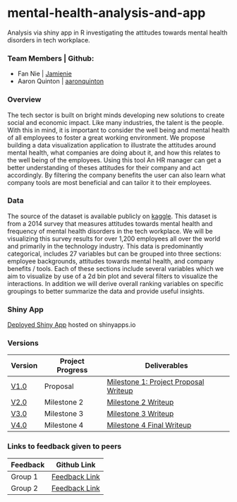 # mental-health-analysis-and-app
Analysis via shiny app in R investigating the attitudes towards mental health disorders in tech workplace.

### Team Members | Github:
* Fan Nie | [Jamienie](https://github.com/Jamienie?tab=repositories)
* Aaron Quinton | [aaronquinton](https://github.com/aaronquinton)


### Overview
The tech sector is built on bright minds developing new solutions to create social and economic impact. Like many industries, the talent is the people. With this in mind, it is important to consider the well being and mental health of all employees to foster a great working environment.  We propose building a data visualization application to illustrate the attitudes around mental health, what companies are doing about it, and how this relates to the well being of the employees. Using this tool An HR manager can get a better understanding of theses attitudes for their company and act accordingly. By filtering the company benefits the user can also learn what company tools are most beneficial and can tailor it to their employees.

### Data
The source of the dataset is available publicly on [kaggle](https://www.kaggle.com/osmi/mental-health-in-tech-survey). This dataset is from a 2014 survey that measures attitudes towards mental health and frequency of mental health disorders in the tech workplace. 
We will be visualizing this survey results for over 1,200 employees all over the world and primarily in the technology industry. This data is predominantly categorical, includes 27 variables but can be grouped into three sections: employee backgrounds, attitudes towards mental health, and company benefits / tools. Each of these sections include several variables which we aim to visualize by use of a 2d bin plot and several filters to visualize the interactions. In addition we will derive overall ranking variables on specific groupings to better summarize the data and provide useful insights.

### Shiny App
[Deployed Shiny App](https://my-data-science.shinyapps.io/src_shiny/) hosted on shinyapps.io

### Versions

| Version | Project Progress | Deliverables |
|---------|------------------|--------------|
| [V1.0](https://github.com/UBC-MDS/mental-health-analysis-and-app/releases/tag/V1.0) | Proposal | [Milestone 1: Project Proposal Writeup](https://github.com/UBC-MDS/mental-health-analysis-and-app/blob/master/doc/proposal.md) |
| [V2.0](https://github.com/UBC-MDS/mental-health-analysis-and-app/releases/tag/V2.0) | Milestone 2 | [Milestone 2 Writeup](https://github.com/UBC-MDS/mental-health-analysis-and-app/blob/master/doc/app_writeup.md)|
| [V3.0](https://github.com/UBC-MDS/mental-health-analysis-and-app/releases/tag/V3.0) | Milestone 3 | [Milestone 3 Writeup](https://github.com/UBC-MDS/mental-health-analysis-and-app/blob/master/doc/feedback_improvements.md) |
| [V4.0](https://github.com/UBC-MDS/mental-health-analysis-and-app/releases/tag/V4.0) | Milestone 4 | [Milestone 4 Final Writeup](https://github.com/UBC-MDS/mental-health-analysis-and-app/blob/master/doc/final_improvements.md) |



### Links to feedback given to peers

| Feedback | Github Link |
|---|---|
| Group 1| [Feedback Link](https://github.com/UBC-MDS/CrimeVisualizer/issues/18) |
| Group 2 | [Feedback Link](https://github.com/UBC-MDS/Wine_Visualization_and_Analysis_Phuntsok_Jessie/issues/14) |

